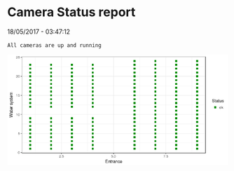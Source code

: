 Camera Status report
================
18/05/2017 - 03:47:12

    All cameras are up and running

![](camreport_files/figure-markdown_github/unnamed-chunk-2-1.png)
